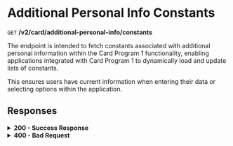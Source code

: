 # Additional Personal Info Constants

`GET` **/v2/card/additional-personal-info/constants**

The endpoint is intended to fetch constants associated with additional personal information within the Card Program 1 functionality, enabling applications integrated with Card Program 1 to dynamically load and update lists of constants.

This ensures users have current information when entering their data or selecting options within the application.

## Responses

<details>
<summary><strong>200 - Success Response</strong></summary>
  
The response status code indicates that the request was successfully processed.
  
**Media type:** `application/json`
  
- **additionalDocumentType**: array[string]
  - List of additional document types associated with personal information.
- **incomeSource**: array[string]
  - List of user income sources.
- **deprecatedIncomeSource**: array[string]
  - Deprecated list of income sources.
- **purposesOfAccountOpening**: array[string]
  - List of purposes for opening an account.
- **estimatedMonthlyTurnoverRange**: array[string]
  - List of estimated monthly turnover ranges.

  
**Responses example**
```json
  {
  "additionalDocumentType": [
    "Visa",
    "Residence permit",
    "Identification card",
    "Passport"
  ],
  "incomeSource": [
    "scholarship",
    "loans",
    "legacy",
    "salary",
    "dividends",
    "savings",
    "property_sale",
    "social_benefits",
    "individual_activities",
    "stocks_sale",
    "relatives",
    "winnings",
    "other"
  ],
  "deprecatedIncomeSource": [
    "company_sale",
    "divorce",
    "MLP",
    "drawings_income",
    "investment_income",
    "inheritance",
    "receivable_dividends",
    "private_property_sale",
    "retirement",
    "royalties_rewards",
    "capital_stocks_sale",
    "inheritance_gifts",
    "LOGW"
  ],
  "purposesOfAccountOpening": [
    "bs_companies",
    "bs_realestate",
    "investing",
    "salary",
    "savings"
  ],
  "estimatedMonthlyTurnoverRange": [
    "0-1000",
    "1001-3000",
    "3001-8000",
    "8001-15000",
    "15001-50000",
    "50001-99999"
  ]
}
```
</details>


<details>
<summary><strong>400 - Bad Request</strong></summary>

The response status code indicates that the requested page was not found on the server.
  
**Media type:** `application/json`
  
  

- **message:** string
  - Message displayed to the user.

- **field:** string
  - Specifies the field in the request that caused the error.

- **errorId:** integer
  - Identifier of the error.

- **systemId:** string
  - Identifier of the component.

- **originalMessage:** string
  - The original error message.

- **errorStackTrace:** string
  - The place where the error occurred in the code.

- **data:** object
  - Additional data related to the error, structured as key-value pairs.
    - **additionalProp1:** object
    - **additionalProp2:** object
    - **additionalProp3:** object

- **error:** string
  - Identifier of the error.

    
**Responses example**

```json
{
  "error": "COMMON",
  "errorId": 0,
  "message": "Sorry for inconvenience. We're fixing the issue. If you have urgent questions, contact support",
  "systemId": "core"
}
```

</details>
